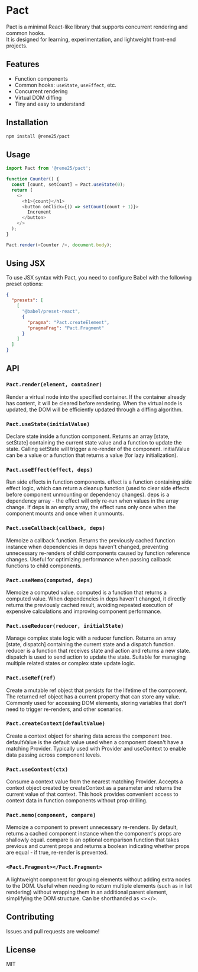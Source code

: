# Pact

Pact is a minimal React-like library that supports concurrent rendering and common hooks.  
It is designed for learning, experimentation, and lightweight front-end projects.

## Features

- Function components
- Common hooks: `useState`, `useEffect`, etc.
- Concurrent rendering
- Virtual DOM diffing
- Tiny and easy to understand

## Installation

```bash
npm install @rene25/pact
```

## Usage

```js
import Pact from '@rene25/pact';

function Counter() {
  const [count, setCount] = Pact.useState(0);
  return (
    <>
      <h1>{count}</h1>
      <button onClick={() => setCount(count + 1)}>
        Increment
      </button>
    </>
  );
}

Pact.render(<Counter />, document.body);
```

## Using JSX

To use JSX syntax with Pact, you need to configure Babel with the following preset options:

```json
{
  "presets": [
    [
      "@babel/preset-react",
      {
        "pragma": "Pact.createElement",
        "pragmaFrag": "Pact.Fragment"
      }
    ]
  ]
}
```

## API

### `Pact.render(element, container)`

Render a virtual node into the specified container. If the container already has content, it will be cleared before rendering. When the virtual node is updated, the DOM will be efficiently updated through a diffing algorithm.

### `Pact.useState(initialValue)`

Declare state inside a function component. Returns an array [state, setState] containing the current state value and a function to update the state. Calling setState will trigger a re-render of the component. initialValue can be a value or a function that returns a value (for lazy initialization).

### `Pact.useEffect(effect, deps)`

Run side effects in function components. effect is a function containing side effect logic, which can return a cleanup function (used to clear side effects before component unmounting or dependency changes). deps is a dependency array - the effect will only re-run when values in the array change. If deps is an empty array, the effect runs only once when the component mounts and once when it unmounts.

### `Pact.useCallback(callback, deps)`

Memoize a callback function. Returns the previously cached function instance when dependencies in deps haven't changed, preventing unnecessary re-renders of child components caused by function reference changes. Useful for optimizing performance when passing callback functions to child components.

### `Pact.useMemo(computed, deps)`

Memoize a computed value. computed is a function that returns a computed value. When dependencies in deps haven't changed, it directly returns the previously cached result, avoiding repeated execution of expensive calculations and improving component performance.

### `Pact.useReducer(reducer, initialState)`

Manage complex state logic with a reducer function. Returns an array [state, dispatch] containing the current state and a dispatch function. reducer is a function that receives state and action and returns a new state. dispatch is used to send action to update the state. Suitable for managing multiple related states or complex state update logic.

### `Pact.useRef(ref)`

Create a mutable ref object that persists for the lifetime of the component. The returned ref object has a current property that can store any value. Commonly used for accessing DOM elements, storing variables that don't need to trigger re-renders, and other scenarios.

### `Pact.createContext(defaultValue)`

Create a context object for sharing data across the component tree. defaultValue is the default value used when a component doesn't have a matching Provider. Typically used with Provider and useContext to enable data passing across component levels.

### `Pact.useContext(ctx)`

Consume a context value from the nearest matching Provider. Accepts a context object created by createContext as a parameter and returns the current value of that context. This hook provides convenient access to context data in function components without prop drilling.

### `Pact.memo(component, compare)`

Memoize a component to prevent unnecessary re-renders. By default, returns a cached component instance when the component's props are shallowly equal. compare is an optional comparison function that takes previous and current props and returns a boolean indicating whether props are equal - if true, re-render is prevented.

### `<Pact.Fragment></Pact.Fragment>`

A lightweight component for grouping elements without adding extra nodes to the DOM. Useful when needing to return multiple elements (such as in list rendering) without wrapping them in an additional parent element, simplifying the DOM structure. Can be shorthanded as <></>.

## Contributing

Issues and pull requests are welcome!

## License

MIT

